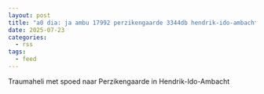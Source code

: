 ```yaml
---
layout: post
title: "a0 dia: ja ambu 17992 perzikengaarde 3344db hendrik-ido-ambacht hendia bon 109304"
date: 2025-07-23
categories: 
  - rss
tags: 
  - feed
---
```


Traumaheli met spoed naar Perzikengaarde in Hendrik-Ido-Ambacht
